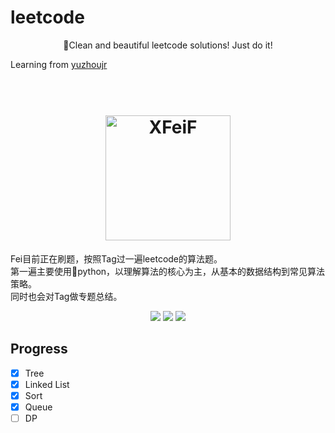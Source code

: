 # leetcode
<center>🌵Clean and beautiful leetcode solutions! Just do it!</center>  

Learning from [yuzhoujr](https://github.com/yuzhoujr/leetcode) 

<h1 align="center">
      <br><a href="http://x-fei.me"><img src="https://blog.x-fei.me/css/images/mylogo.png" alt="XFeiF" width="200"></a>
</h1>

<!---Mentra--->
Fei目前正在刷题，按照Tag过一遍leetcode的算法题。  
第一遍主要使用python，以理解算法的核心为主，从基本的数据结构到常见算法策略。  
同时也会对Tag做专题总结。

<!---svg--->
<p align="center">
  <img src="https://img.shields.io/badge/language-Python-yellow.svg?style=flat-square">
  <img src="https://img.shields.io/badge/summary-1%20%2F%20N-ff69b4.svg?style=flat-square">
  <img src="https://img.shields.io/badge/license-MIT-orange.svg?style=flat-square">
</p>

## Progress  

- [x] Tree  
- [x] Linked List  
- [x] Sort  
- [x] Queue  
- [ ] DP
